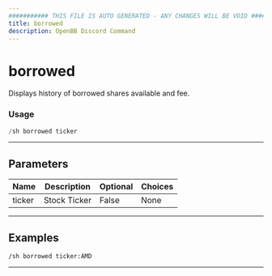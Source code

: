 ```yaml
---
########### THIS FILE IS AUTO GENERATED - ANY CHANGES WILL BE VOID ###########
title: borrowed
description: OpenBB Discord Command
---
```


# borrowed

Displays history of borrowed shares available and fee.

### Usage

```python wordwrap
/sh borrowed ticker
```

---

## Parameters

| Name | Description | Optional | Choices |
| ---- | ----------- | -------- | ------- |
| ticker | Stock Ticker | False | None |


---

## Examples

```
/sh borrowed ticker:AMD
```

---
